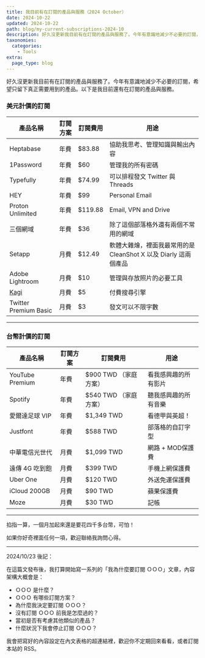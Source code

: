 ```yaml
---
title: 我目前有在訂閱的產品與服務（2024 October）
date: 2024-10-22
updated: 2024-10-22
path: blog/my-current-subscriptions-2024-10
description: 好久沒更新我目前有在訂閱的產品與服務了。今年有意識地減少不必要的訂閱，希望只留下真正需要用到的產品。以下是我目前還有在訂閱的產品與服務。
taxonomies:
  categories: 
    - Tools
extra:
  page_type: blog
---
```


好久沒更新我目前有在訂閱的產品與服務了。今年有意識地減少不必要的訂閱，希望只留下真正需要用到的產品。以下是我目前還有在訂閱的產品與服務。


### 美元計價的訂閱

| 產品名稱 | 訂閱方案 | 訂閱費用 | 用途 |
|---------|-----|---------|------|
| Heptabase | 年費 | $83.88 | 協助我思考、管理知識與輸出內容 |
| 1Password | 年費 | $60 | 管理我的所有密碼 |
| Typefully | 年費 | $74.99 | 可以排程發文 Twitter 與 Threads |
| HEY | 年費 | $99 | Personal Email |
| Proton Unlimited | 年費 | $119.88 | Email, VPN and Drive |
| 三個網域 | 年費 | $36 | 除了這個部落格外還有兩個不常用的網域 |
| Setapp | 月費 | $12.49 | 軟體大雜燴，裡面我最常用的是 CleanShot X 以及 Diarly 這兩個產品 |
| Adobe Lightroom | 月費 | $10 | 管理與存放照片的必要工具 |
| [Kagi](@/blog/why-did-i-subscribe-to-kagi.md) | 月費 | $5 | 付費搜尋引擎 |
| Twitter Premium Basic | 月費 | $3 | 發文可以不限字數 |

---

### 台幣計價的訂閱

| 產品名稱 | 訂閱方案 | 訂閱費用 | 用途 |
|---------|-----|---------|------|
| YouTube Premium | 年費 | $900 TWD （家庭方案） | 看我感興趣的所有影片 |
| Spotify | 年費 | $540 TWD （家庭方案） | 聽我感興趣的所有音樂 |
| 愛爾達足球 VIP | 年費 | $1,349 TWD | 看德甲與英超！|
| Justfont | 年費 | $588 TWD | 部落格的自訂字型 |
| 中華電信光世代 | 月費 | $1,099 TWD | 網路 + MOD保護費 |
| 遠傳 4G 吃到飽 | 月費 | $399 TWD | 手機上網保護費 |
| Uber One | 月費 | $120 TWD | 外送免運保護費 |
| iCloud 200GB | 月費 | $90 TWD | 蘋果保護費 |
| Moze | 月費 | $30 TWD | 記帳 |

---

掐指一算，一個月加起來還是要花四千多台幣，可怕！

如果你好奇裡面任何一項，歡迎聯絡我詢問心得。


---

2024/10/23 後記：

在這篇文發布後，我打算開始寫一系列的「我為什麼要訂閱 ＯＯＯ」文章，內容架構大概會是：
- ＯＯＯ 是什麼？
- ＯＯＯ 有哪些訂閱方案？
- 為什麼我決定要訂閱 ＯＯＯ？
- 沒有訂閱 ＯＯＯ 前我是怎麼過的？
- 當初是否有考慮其他類似的產品？
- 什麼狀況下我會停止訂閱 ＯＯＯ？

我會把寫好的內容設定在內文表格的超連結裡，歡迎你不定期回來看看，或者訂閱本站的 RSS。